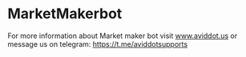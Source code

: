 # MarketMakerbot

For more information about Market maker bot visit www.aviddot.us or message us on telegram: https://t.me/aviddotsupports
